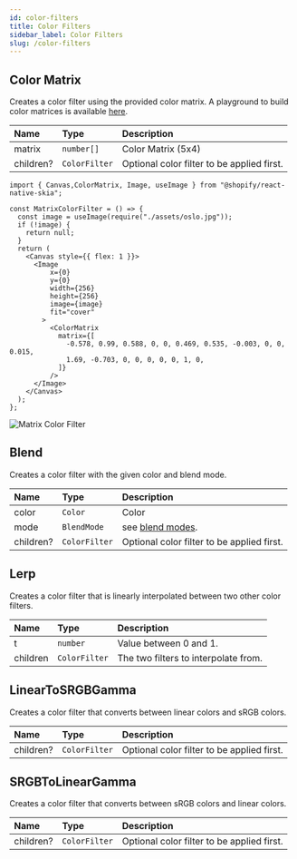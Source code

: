 ```yaml
---
id: color-filters
title: Color Filters
sidebar_label: Color Filters
slug: /color-filters
---
```


## Color Matrix

Creates a color filter using the provided color matrix.
A playground to build color matrices is available [here](https://fecolormatrix.com/). 

| Name      | Type          |  Description                               |
|:----------|:--------------|:-------------------------------------------|
| matrix    | `number[]`    | Color Matrix (5x4)                         |
| children? | `ColorFilter` | Optional color filter to be applied first. |

```tsx twoslash
import { Canvas,ColorMatrix, Image, useImage } from "@shopify/react-native-skia";

const MatrixColorFilter = () => {
  const image = useImage(require("./assets/oslo.jpg"));
  if (!image) {
    return null;
  }
  return (
    <Canvas style={{ flex: 1 }}>
      <Image
          x={0}
          y={0}
          width={256}
          height={256}
          image={image}
          fit="cover"
        >
          <ColorMatrix
            matrix={[
              -0.578, 0.99, 0.588, 0, 0, 0.469, 0.535, -0.003, 0, 0, 0.015,
              1.69, -0.703, 0, 0, 0, 0, 0, 1, 0,
            ]}
          />
      </Image>
    </Canvas>
  );
};
```

![Matrix Color Filter](assets/color-filters/matrix.png)

## Blend

Creates a color filter with the given color and blend mode.

| Name       | Type          |  Description                                      |
|:-----------|:--------------|:--------------------------------------------------|
| color      | `Color`       | Color                                             |
| mode       | `BlendMode`   | see [blend modes](paint/properties.md#blend-mode).|
| children?  | `ColorFilter` | Optional color filter to be applied first.        |

## Lerp

Creates a color filter that is linearly interpolated between two other color filters.

| Name      | Type          |  Description                               |
|:----------|:--------------|:-------------------------------------------|
| t         | `number`      | Value between 0 and 1.                     |
| children  | `ColorFilter` | The two filters to interpolate from. |

## LinearToSRGBGamma

Creates a color filter that converts between linear colors and sRGB colors.

| Name       | Type          |  Description                                      |
|:-----------|:--------------|:--------------------------------------------------|
| children?  | `ColorFilter` | Optional color filter to be applied first.        |

## SRGBToLinearGamma

Creates a color filter that converts between sRGB colors and linear colors.

| Name       | Type          |  Description                                      |
|:-----------|:--------------|:--------------------------------------------------|
| children?  | `ColorFilter` | Optional color filter to be applied first.        |